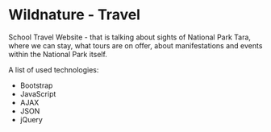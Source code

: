 # Wildnature - Travel

School Travel Website - that is talking about sights of National Park Tara, where we can stay, what tours are on offer, about manifestations and events within the National Park itself.

A list of used technologies:
- Bootstrap
- JavaScript
- AJAX
- JSON
- jQuery
